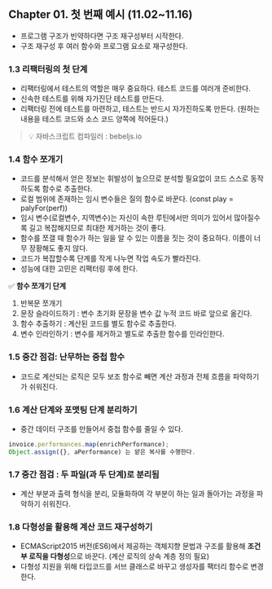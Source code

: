 ## Chapter 01. 첫 번째 예시 (11.02~11.16)

- 프로그램 구조가 빈약하다면 구조 재구성부터 시작한다.
- 구조 재구성 후 여러 함수와 프로그램 요소로 재구성한다.

### 1.3 리팩터링의 첫 단계

- 리팩터링에서 테스트의 역할은 매우 중요하다. 테스트 코드를 여러개 준비한다.
- 신속한 테스트를 위해 자가진단 테스트를 만든다.
- 리팩터링 전에 테스트를 마련하고, 테스트는 반드시 자가진하도록 만든다.
(원하는 내용을 테스트 코드와 소스 코드 양쪽에 적어둔다.)


> 💡 자바스크립트 컴파일러 : bebeljs.io


### 1.4 함수 쪼개기

- 코드를 분석해서 얻은 정보는 휘발성이 높으므로 분석할 필요없이 코드 스스로 동작하도록 함수로 추출한다.
- 로컬 범위에 존재하는 임시 변수들은 질의 함수로 바꾼다.
(const play = palyFor(perf))
- 임시 변수(로컬변수, 지역변수)는 자신이 속한 루틴에서만 의미가 있어서 많아질수록 길고 복잡해지므로 최대한 제거하는 것이 좋다.
- 함수를 쪼갤 때 함수가 하는 일을 알 수 있는 이름을 짓는 것이 중요하다. 이름이 너무 장황해도 좋지 않다.
- 코드가 복잡할수록 단계를 작게 나누면 작업 속도가 빨라진다.
- 성능에 대한 고민은 리팩터링 후에 한다.

✅ **함수 쪼개기 단계**

1. 반복문 쪼개기
2. 문장 슬라이드하기 : 변수 초기화 문장을 변수 값 누적 코드  바로 앞으로 옮긴다.
3. 함수 추출하기 : 계산된 코드를 별도 함수로 추출한다.
4. 변수 인라인하기 : 변수를 제거하고 별도로 추출한 함수를 인라인한다.

### 1.5 중간 점검: 난무하는 중첩 함수

- 코드로 계산되는 로직은 모두 보조 함수로 빼면 계산 과정과 전체 흐름을 파악하기가 쉬워진다.

### 1.6 계산 단계와 포맷팅 단계 분리하기

- 중간 데이터 구조를 만들어서 중첩 함수를 줄일 수 있다.

```jsx
invoice.performances.map(enrichPerformance);
Object.assign({}, aPerformance) 는 얕은 복사를 수행한다.
```

### 1.7 중간 점검 : 두 파일(과 두 단계)로 분리됨

- 계산 부분과 출력 형식을 분리, 모듈화하여 각 부분이 하는 일과 돌아가는 과정을 파악하기 쉬워진다.

### 1.8 다형성을 활용해 계산 코드 재구성하기

- ECMAScript2015 버전(ES6)에서 제공하는 객체지향 문법과 구조를 활용해 **조건부 로직을 다형성**으로 바꾼다. (계산 로직의 상속 계층 정의 필요)
- 다형성 지원을 위해 타입코드를 서브 클래스로 바꾸고 생성자를 팩터리 함수로 변경한다.